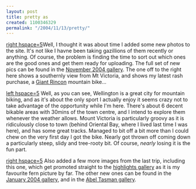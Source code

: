 ```yaml
---
layout: post
title: pretty as
created: 1100346329
permalink: "/2004/11/13/pretty/"
---
```

[right hspace=5](image:1484)Well, I thought it was about time I added some new photos to the site.  It's not like I havne been taking gazillions of them recently or anything.  Of course, the problem is finding the time to sort out which ones are the good ones and get them ready for uploading.  The full set of new pics can be found in the [November 2004 gallery](http://anjackson.net/image/tid/122).  The one off to the right here shows a southernly view from Mt Victoria, and shows my latest rash purchase, a [Giant Rincon](http://www.giant-bicycle.com/au/030.000.000/030.000.000.asp?dealerid=&dealercountry=&lYear=2005&bikesection=8802&range=75&model=9851) mountain bike...
<!--break-->
[left hspace=5](image:1485) Well, as you can see, Wellington is a great city for mountain biking, and as it's about the only sport I actually enjoy it seems crazy not to take advantage of the opportunity while I'm here.  There's about 6 decent bikable areas with 30mins of the town centre, and I intend to explore them whenever the weather allows.  Mount Victoria is particularly groovy as it is ridiculously close to town (behind Oriental Bay, where I lived last time I was here), and has some great tracks.  Managed to bit off a bit more than I could chew on the very first day I got the bike.  Nearly got thrown off coming down a particularly steep, slidy and tree-rooty bit.  Of course, _nearly_ losing it is the fun part.

[right hspace=5](image:1474) Also added a few more images from the last trip, including this one, which get promoted straight to the [highlights gallery](http://anjackson.net/image/tid/28) as it is my favourite fern picture by far.  The other new ones can be found in the [January 2004 gallery](http://anjackson.net/image/tid/39), and in the [Abel Tasman gallery](http://anjackson.net/image/tid/65).
